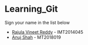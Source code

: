 # Learning_Git

Sign your name in the list below

- [Rajula Vineet Reddy](http://github.com/rajula96reddy/) - IMT2014045
- [Anuj Shah](https://github.com/anuj1729) - MT2018019
